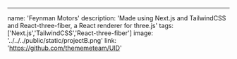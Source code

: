 ---
name: 'Feynman Motors'
description: 'Made using Next.js and TailwindCSS and React-three-fiber, a React renderer for three.js'
tags: ['Next.js','TailwindCSS','React-three-fiber']
image: '../../../public/static/projectB.png'
link: 'https://github.com/thememeteam/UID'